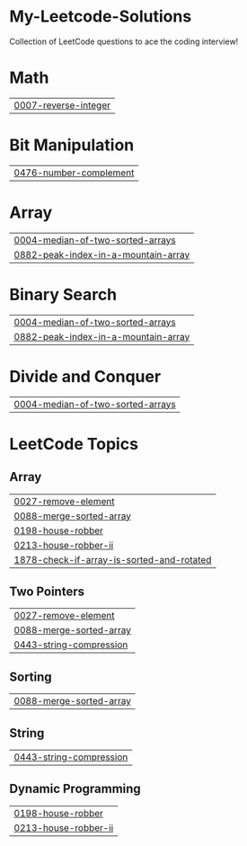# My-Leetcode-Solutions
Collection of LeetCode questions to ace the coding interview!


# Math
|  |
| ------- |
| [0007-reverse-integer](https://github.com/KrSaksh/My-Leetcode-Solutions/tree/master/0007-reverse-integer) |
# Bit Manipulation
|  |
| ------- |
| [0476-number-complement](https://github.com/KrSaksh/My-Leetcode-Solutions/tree/master/0476-number-complement) |
# Array
|  |
| ------- |
| [0004-median-of-two-sorted-arrays](https://github.com/KrSaksh/My-Leetcode-Solutions/tree/master/0004-median-of-two-sorted-arrays) |
| [0882-peak-index-in-a-mountain-array](https://github.com/KrSaksh/My-Leetcode-Solutions/tree/master/0882-peak-index-in-a-mountain-array) |
# Binary Search
|  |
| ------- |
| [0004-median-of-two-sorted-arrays](https://github.com/KrSaksh/My-Leetcode-Solutions/tree/master/0004-median-of-two-sorted-arrays) |
| [0882-peak-index-in-a-mountain-array](https://github.com/KrSaksh/My-Leetcode-Solutions/tree/master/0882-peak-index-in-a-mountain-array) |
# Divide and Conquer
|  |
| ------- |
| [0004-median-of-two-sorted-arrays](https://github.com/KrSaksh/My-Leetcode-Solutions/tree/master/0004-median-of-two-sorted-arrays) |
<!---LeetCode Topics Start-->
# LeetCode Topics
## Array
|  |
| ------- |
| [0027-remove-element](https://github.com/KrSaksh/My-Leetcode-Solutions/tree/master/0027-remove-element) |
| [0088-merge-sorted-array](https://github.com/KrSaksh/My-Leetcode-Solutions/tree/master/0088-merge-sorted-array) |
| [0198-house-robber](https://github.com/KrSaksh/My-Leetcode-Solutions/tree/master/0198-house-robber) |
| [0213-house-robber-ii](https://github.com/KrSaksh/My-Leetcode-Solutions/tree/master/0213-house-robber-ii) |
| [1878-check-if-array-is-sorted-and-rotated](https://github.com/KrSaksh/My-Leetcode-Solutions/tree/master/1878-check-if-array-is-sorted-and-rotated) |
## Two Pointers
|  |
| ------- |
| [0027-remove-element](https://github.com/KrSaksh/My-Leetcode-Solutions/tree/master/0027-remove-element) |
| [0088-merge-sorted-array](https://github.com/KrSaksh/My-Leetcode-Solutions/tree/master/0088-merge-sorted-array) |
| [0443-string-compression](https://github.com/KrSaksh/My-Leetcode-Solutions/tree/master/0443-string-compression) |
## Sorting
|  |
| ------- |
| [0088-merge-sorted-array](https://github.com/KrSaksh/My-Leetcode-Solutions/tree/master/0088-merge-sorted-array) |
## String
|  |
| ------- |
| [0443-string-compression](https://github.com/KrSaksh/My-Leetcode-Solutions/tree/master/0443-string-compression) |
## Dynamic Programming
|  |
| ------- |
| [0198-house-robber](https://github.com/KrSaksh/My-Leetcode-Solutions/tree/master/0198-house-robber) |
| [0213-house-robber-ii](https://github.com/KrSaksh/My-Leetcode-Solutions/tree/master/0213-house-robber-ii) |
<!---LeetCode Topics End-->